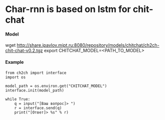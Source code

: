 # Char-rnn is based on lstm for chit-chat

#### Model

wget http://share.ipavlov.mipt.ru:8080/repository/models/chitchat/ch2ch-chit-chat-v0.2.tgz
export CHITCHAT_MODEL=<PATH_TO_MODEL>

#### Example
```
from ch2ch import interface
import os

model_path = os.environ.get("CHITCHAT_MODEL")
interface.init(model_path)

while True:
    q = input("[Ваш вопрос]> ")
    r = interface.send(q)
    print("[Ответ]> %s" % r)


```
